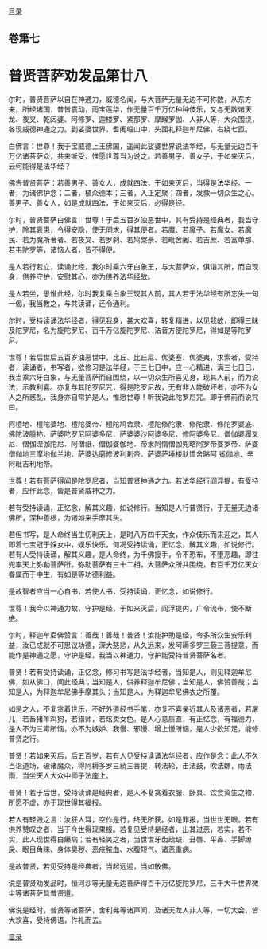 <div class="menu"><a href="/lotus-sutra/#/table-of-contents">目录</a></div>
<hgroup>
  <h2>卷第七</h2>
  <h1>普贤菩萨劝发品第廿八</h1>
</hgroup>
<p>
  尔时，普贤菩萨以自在神通力，威德名闻，与大菩萨无量无边不可称数，从东方来，所经诸国，普皆震动，雨宝莲华，作无量百千万亿种种伎乐，又与无数诸天龙、夜叉、乾闼婆、阿修罗、迦楼罗、紧那罗、摩睺罗伽、人非人等，大众围绕，各现威德神通之力。到娑婆世界，耆阇崛山中，头面礼释迦牟尼佛，右绕七匝。
</p>
<p>
  白佛言：世尊！我于宝威德上王佛国，遥闻此娑婆世界说法华经，与无量无边百千万亿诸菩萨众，共来听受，惟愿世尊当为说之。若善男子、善女子，于如来灭后，云何能得是法华经？
</p>
<p>
  佛告普贤菩萨：若善男子、善女人，成就四法，于如来灭后，当得是法华经。一者，为诸佛护念；二者，植众德本；三者，入正定聚；四者，发救一切众生之心。善男子、善女人，如是成就四法，于如来灭后，必得是经。
</p>
<p>
  尔时，普贤菩萨白佛言：世尊！于后五百岁浊恶世中，其有受持是经典者，我当守护，除其衰患，令得安隐，使无伺求，得其便者。若魔、若魔子、若魔女、若魔民、若为魔所著者、若夜叉、若罗刹、若鸠槃荼、若毗舍阇、若吉蔗、若富单那、若韦陀罗等，诸恼人者，皆不得便。
</p>
<p>
  是人若行若立，读诵此经，我尔时乘六牙白象王，与大菩萨众，俱诣其所，而自现身，供养守护，安慰其心，亦为供养法华经故。
</p>
<p>
  是人若坐，思惟此经，尔时我复乘白象王现其人前，其人若于法华经有所忘失一句一偈，我当教之，与共读诵，还令通利。
</p>
<p>
  尔时，受持读诵法华经者，得见我身，甚大欢喜，转复精进，以见我故，即得三昧及陀罗尼，名为旋陀罗尼、百千万亿旋陀罗尼、法音方便陀罗尼，得如是等陀罗尼。
</p>
<p>
  世尊！若后世后五百岁浊恶世中，比丘、比丘尼、优婆塞、优婆夷，求索者，受持者，读诵者，书写者，欲修习是法华经，于三七日中，应一心精进，满三七日已，我当乘六牙白象，与无量菩萨而自围绕，以一切众生所喜见身，现其人前，而为说法，示教利喜。亦复与其陀罗尼咒，得是陀罗尼故，无有非人能破坏者，亦不为女人之所惑乱，我身亦自常护是人，惟愿世尊！听我说此陀罗尼咒。即于佛前而说咒曰。
</p>
<p>
  阿檀地．檀陀婆地．檀陀婆帝．檀陀鸠舍隶．檀陀修陀隶．修陀隶．修陀罗婆底．佛陀波膻祢．萨婆陀罗尼阿婆多尼．萨婆婆沙阿婆多尼．修阿婆多尼．僧伽婆履叉尼．僧伽涅伽陀尼．阿僧祇．僧伽婆伽地．帝隶阿惰僧伽兜略阿罗帝婆罗帝．萨婆僧伽地三摩地伽兰地．萨婆达磨修波利刹帝．萨婆萨埵楼驮憍舍略阿
  㝹伽地．辛阿毗吉利地帝。
</p>
<p>
  世尊！若有菩萨得闻是陀罗尼者，当知普贤神通之力。若法华经行阎浮提，有受持者，应作此念，皆是普贤威神之力。
</p>
<p>
  若有受持读诵，正忆念，解其义趣，如说修行。当知是人行普贤行，于无量无边诸佛所，深种善根，为诸如来手摩其头。
</p>
<p>
  若但书写，是人命终当生忉利天上，是时八万四千天女，作众伎乐而来迎之，其人即着七宝冠于婇女中，娱乐快乐，何况受持读诵，正忆念，解其义趣，如说修行。若有人受持读诵，解其义趣，是人命终，为千佛授手，令不恐布，不堕恶趣，即往兜率天上弥勒菩萨所。弥勒菩萨有三十二相，大菩萨众所共围绕，有百千万亿天女眷属而于中生，有如是等功德利益。
</p>
<p>
  是故智者应当一心自书，若使人书，受持读诵，正忆念，如说修行。
</p>
<p>
  世尊！我今以神通力故，守护是经，于如来灭后，阎浮提内，广令流布，使不断绝。
</p>
<p>
  尔时，释迦牟尼佛赞言：善哉！善哉！普贤！汝能护助是经，令多所众生安乐利益，汝已成就不可思议功德，深大慈悲，从久远来，发阿耨多罗三藐三菩提意，而能作是神通之愿，守护是经，我当以神通力，守护能受持普贤菩萨名者。
</p>
<p>
  普贤！若有受持读诵，正忆念，修习书写是法华经者，当知是人，则见释迦牟尼佛，如从佛口，闻此经典；当知是人，供养释迦牟尼佛；当知是人，佛赞善哉；当知是人，为释迦牟尼佛手摩其头；当知是人，为释迦牟尼佛衣之所覆。
</p>
<p>
  如是之人，不复贪着世乐，不好外道经书手笔，亦复不喜亲近其人及诸恶者，若屠儿，若畜猪羊鸡狗，若猎师，若炫卖女色。是人心意质直，有正忆念，有福德力，是人不为三毒所恼，亦不为嫉妒、我慢、邪慢、增上慢所恼，是人少欲知足，能修普贤之行。
</p>
<p>
  普贤！若如来灭后，后五百岁，若有人见受持读诵法华经者，应作是念：此人不久当诣道场，破诸魔众，得阿耨多罗三藐三菩提，转法轮，击法鼓，吹法螺，雨法雨，当坐天人大众中师子法座上。
</p>
<p>
  普贤！若于后世，受持读诵是经典者，是人不复贪着衣服、卧具、饮食资生之物，所愿不虚，亦于现世得其福报。
</p>
<p>
  若人有轻毁之言：汝狂人耳，空作是行，终无所获。如是罪报，当世世无眼。若有供养赞叹之者，当于今世得现果报。若复见受持是经者，出其过恶，若实，若不实，此人现世得白癞病；若有轻笑之者，当世世牙齿疏缺、丑唇、平鼻、手脚缭戾、眼目角睐、身体臭秽、恶疮脓血、水腹短气、诸恶重病。
</p>
<p>
  是故普贤，若见受持是经典者，当起远迎，当如敬佛。
</p>
<p>
  说是普贤劝发品时，恒河沙等无量无边菩萨得百千万亿旋陀罗尼，三千大千世界微尘等诸菩萨具普贤道。
</p>
<p>
  佛说是经时，普贤等诸菩萨，舍利弗等诸声闻，及诸天龙人非人等，一切大会，皆大欢喜，受持佛语，作礼而去。
</p>
<div class="menu"><a href="/lotus-sutra/#/table-of-contents">目录</a></div>
